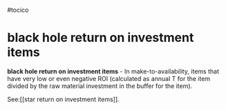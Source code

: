 #tocico

# black hole return on investment items

<b>black hole return on investment items</b> -   In make-to-availability, items that have very low or even negative ROI (calculated as annual T for the item divided by the raw material investment in the buffer for the item). 



See:[[star return on investment items]].

